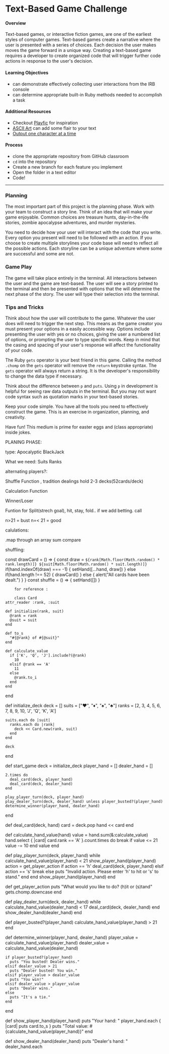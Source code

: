 # Text-Based Game Challenge

#### Overview

Text-based games, or interactive fiction games, are one of the earliest styles of computer games. Text-based games create a narrative where the user is presented with a series of choices. Each decision the user makes moves the game forward in a unique way. Creating a text-based game requires a developer to create organized code that will trigger further code actions in response to the user's decision.

#### Learning Objectives

- can demonstrate effectively collecting user interactions from the IRB console
- can determine appropriate built-in Ruby methods needed to accomplish a task

#### Additional Resources

- Checkout [Playfic](http://playfic.com/explore/popular) for inspiration
- [ASCII Art](https://www.asciiart.eu/) can add some flair to your text
- [Output one character at a time](https://stackoverflow.com/questions/4515157/read-a-ruby-string-one-character-at-a-time-for-word-wrapping)

#### Process

- clone the appropriate repository from GitHub classroom
- `cd` into the repository
- Create a new branch for each feature you implement
- Open the folder in a text editor
- Code!

---

### Planning

The most important part of this project is the planning phase. Work with your team to construct a story line. Think of an idea that will make your game enjoyable. Common choices are treasure hunts, day-in-the-life stories, zombie apocalypse adventures, and murder mysteries.

You need to decide how your user will interact with the code that you write. Every option you present will need to be followed with an action. If you choose to create multiple storylines your code base will need to reflect all the possible actions. Each storyline can be a unique adventure where some are successful and some are not.

### Game Play

The game will take place entirely in the terminal. All interactions between the user and the game are text-based. The user will see a story printed to the terminal and then be presented with options that the will determine the next phase of the story. The user will type their selection into the terminal.

### Tips and Tricks

Think about how the user will contribute to the game. Whatever the user does will need to trigger the next step. This means as the game creator you must present your options in a easily accessible way. Options include presenting the user with yes or no choices, giving the user a numbered list of options, or prompting the user to type specific words. Keep in mind that the casing and spacing of your user's response will affect the functionality of your code.

The Ruby `gets` operator is your best friend in this game. Calling the method `.chomp` on the `gets` operator will remove the `return` keystroke syntax. The `gets` operator will always return a string. It is the developer's responsibility to change the data type if necessary.

Think about the difference between `p` and `puts`. Using `p` in development is helpful for seeing raw data outputs in the terminal. But you may not want code syntax such as quotation marks in your text-based stories.

Keep your code simple. You have all the tools you need to effectively construct the game. This is an exercise in organization, planning, and creativity.

Have fun! This medium is prime for easter eggs and (class appropriate) inside jokes.


PLANING PHASE: 

type:  Apocalyptic BlackJack 

What we need: 
Suits 
Ranks 

alternating players?:


Shuffle Function , tradition dealings hold 2-3 decks(52cards/deck)

Calculation Function 

Winner/Loser

Funtion for Split(strech goal), hit, stay, fold.. if we add betting. call

n>21 = bust
n=< 21 = good

<!-- initialize out deck 
deck = []
suits =  ["❤️", "♦️", "♠️", "♣️"]
ranks = [2,3,4,5,6,7,8,9,10,'J','Q','K','A']

deck<<[rank,suit] -->


calulations:

.map through an array 
sum 
compare



<!-- values to the cards: 
if value == 'A'
total += 11
ace_count += 1 -->



shuffling:

 const drawCard = () => {
          const draw = `${rank[Math.floor(Math.random() * rank.length)]} ${suit[Math.floor(Math.random() * suit.length)]}`
          if(hand.indexOf(draw) === -1) {
            setHand([...hand, draw])
          } else if(hand.length !== 52) {
            drawCard()
          } else {
            alert("All cards have been dealt.")
          }
        }
 const shuffle = () => {
          setHand([])
        }



        for reference :

        class Card
    attr_reader :rank, :suit
  
    def initialize(rank, suit)
      @rank = rank
      @suit = suit
    end
  
    def to_s
      "#{@rank} of #{@suit}"
    end
  
    def calculate_value
      if ['K', 'Q', 'J'].include?(@rank)
        10
      elsif @rank == 'A'
        11
      else
        @rank.to_i
      end
    end
  end
  
  def initialize_deck
    deck = []
    suits = ["❤️", "♦️", "♠️", "♣️"]
    ranks = [2, 3, 4, 5, 6, 7, 8, 9, 10, 'J', 'Q', 'K', 'A']
  
    suits.each do |suit|
      ranks.each do |rank|
        deck << Card.new(rank, suit)
      end
    end
  
    deck
  end
  
  def start_game
    deck = initialize_deck
    player_hand = []
    dealer_hand = []
    
    2.times do
      deal_card(deck, player_hand)
      deal_card(deck, dealer_hand)
    end
  
    play_player_turn(deck, player_hand)
    play_dealer_turn(deck, dealer_hand) unless player_busted?(player_hand)
    determine_winner(player_hand, dealer_hand)
  end
  
  def deal_card(deck, hand)
    card = deck.pop
    hand << card
  end
  
  def calculate_hand_value(hand)
    value = hand.sum(&:calculate_value)
    hand.select { |card| card.rank == 'A' }.count.times do
      break if value <= 21
      value -= 10
    end
    value
  end
  
  def play_player_turn(deck, player_hand)
    while calculate_hand_value(player_hand) < 21
      show_player_hand(player_hand)
      action = get_player_action
      if action == 'h'
        deal_card(deck, player_hand)
      elsif action == 's'
        break
      else
        puts "Invalid action. Please enter 'h' to hit or 's' to stand."
      end
    end
    show_player_hand(player_hand)
  end
  
  def get_player_action
    puts "What would you like to do? (h)it or (s)tand"
    gets.chomp.downcase
  end
  
  def play_dealer_turn(deck, dealer_hand)
    while calculate_hand_value(dealer_hand) < 17
      deal_card(deck, dealer_hand)
    end
    show_dealer_hand(dealer_hand)
  end
  
  def player_busted?(player_hand)
    calculate_hand_value(player_hand) > 21
  end
  
  def determine_winner(player_hand, dealer_hand)
    player_value = calculate_hand_value(player_hand)
    dealer_value = calculate_hand_value(dealer_hand)
  
    if player_busted?(player_hand)
      puts "You busted! Dealer wins."
    elsif dealer_value > 21
      puts "Dealer busted! You win."
    elsif player_value > dealer_value
      puts "You win!"
    elsif dealer_value > player_value
      puts "Dealer wins."
    else
      puts "It's a tie."
    end
  end
  
  def show_player_hand(player_hand)
    puts "Your hand: "
    player_hand.each { |card| puts card.to_s }
    puts "Total value: #{calculate_hand_value(player_hand)}"
  end
  
  def show_dealer_hand(dealer_hand)
    puts "Dealer's hand: "
    dealer_hand.each
  